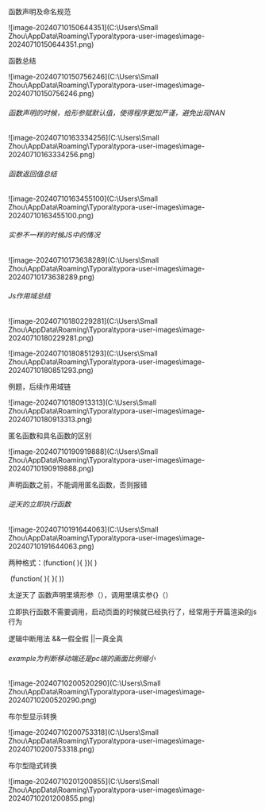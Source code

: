 函数声明及命名规范

![image-20240710150644351](C:\Users\Small Zhou\AppData\Roaming\Typora\typora-user-images\image-20240710150644351.png)

函数总结

![image-20240710150756246](C:\Users\Small Zhou\AppData\Roaming\Typora\typora-user-images\image-20240710150756246.png)

###### 函数声明的时候，给形参赋默认值，使得程序更加严谨，避免出现NAN

![image-20240710163334256](C:\Users\Small Zhou\AppData\Roaming\Typora\typora-user-images\image-20240710163334256.png)

###### 函数返回值总结

![image-20240710163455100](C:\Users\Small Zhou\AppData\Roaming\Typora\typora-user-images\image-20240710163455100.png)

###### 实参不一样的时候JS中的情况

![image-20240710173638289](C:\Users\Small Zhou\AppData\Roaming\Typora\typora-user-images\image-20240710173638289.png)

###### Js作用域总结

![image-20240710180229281](C:\Users\Small Zhou\AppData\Roaming\Typora\typora-user-images\image-20240710180229281.png)

![image-20240710180851293](C:\Users\Small Zhou\AppData\Roaming\Typora\typora-user-images\image-20240710180851293.png)

例题，后续作用域链

![image-20240710180913313](C:\Users\Small Zhou\AppData\Roaming\Typora\typora-user-images\image-20240710180913313.png)

匿名函数和具名函数的区别

![image-20240710190919888](C:\Users\Small Zhou\AppData\Roaming\Typora\typora-user-images\image-20240710190919888.png)

声明函数之前，不能调用匿名函数，否则报错

###### 逆天的立即执行函数

![image-20240710191644063](C:\Users\Small Zhou\AppData\Roaming\Typora\typora-user-images\image-20240710191644063.png)

两种格式：(function( ){ })( )

​					(function( ){ }( ))

太逆天了 函数声明里填形参（），调用里填实参{}（）

立即执行函数不需要调用，启动页面的时候就已经执行了，经常用于开篇渲染的js行为

逻辑中断用法 &&一假全假  ||一真全真

###### example为判断移动端还是pc端的画面比例缩小

![image-20240710200520290](C:\Users\Small Zhou\AppData\Roaming\Typora\typora-user-images\image-20240710200520290.png)

布尔型显示转换

![image-20240710200753318](C:\Users\Small Zhou\AppData\Roaming\Typora\typora-user-images\image-20240710200753318.png)

布尔型隐式转换

![image-20240710201200855](C:\Users\Small Zhou\AppData\Roaming\Typora\typora-user-images\image-20240710201200855.png)